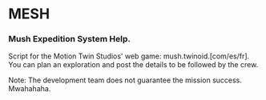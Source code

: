 # MESH
### Mush Expedition System Help.

Script for the Motion Twin Studios' web game: mush.twinoid.[com/es/fr].
You can plan an exploration and post the details to be followed by the crew.

Note: The development team does not guarantee the mission success. Mwahahaha.
